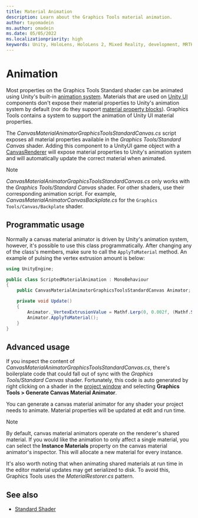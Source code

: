 ```yaml
---
title: Material Animation
description: Learn about the Graphics Tools material animation.
author: tayomadein
ms.author: omadein
ms.date: 05/05/2022
ms.localizationpriority: high
keywords: Unity, HoloLens, HoloLens 2, Mixed Reality, development, MRTK, Graphics Tools, MRGT, MR Graphics Tools, Standard Shader, Animation
---
```


# Animation

Most properties on the Graphics Tools Standard shader can be animated using Unity's built-in [animation system](https://docs.unity3d.com/Manual/AnimationOverview.html). Materials that are used on [Unity UI](https://docs.unity3d.com/ScriptReference/CanvasRenderer.html) components don't expose their material properties to Unity's animation system by default (nor do they support [material property blocks](https://docs.unity3d.com/ScriptReference/MaterialPropertyBlock.html)). Graphics Tools contains a system to support the animation of Unity UI material properties.

The _CanvasMaterialAnimatorGraphicsToolsStandardCanvas.cs_ script exposes all material properties available in the *Graphics Tools/Standard Canvas* shader. Adding this component to a UnityUI game object with a [CanvasRenderer](https://docs.unity3d.com/ScriptReference/CanvasRenderer.html) will expose material properties to Unity's animation system and will automatically update the correct material when animated.

> [!NOTE]
> _CanvasMaterialAnimatorGraphicsToolsStandardCanvas.cs_ only works with the *Graphics Tools/Standard Canvas* shader. For other shaders, use their corresponding animation script. For example, _CanvasMaterialAnimatorCanvasBackplate.cs_ for the `Graphics Tools/Canvas/Backplate` shader.

## Programmatic usage

Normally a canvas material animator is driven by Unity's animation system, however, it's possible to use this class programmatically. After changing any of the class's members, make sure to call the `ApplyToMaterial` method. An example of pulsing the vertex extrusion amount is below:

```C#
using UnityEngine;

public class ScriptedMaterialAnimation : MonoBehaviour
{
    public CanvasMaterialAnimatorGraphicsToolsStandardCanvas Animator;

    private void Update()
    {
        Animator._VertexExtrusionValue = Mathf.Lerp(0, 0.002f, (Mathf.Sin(Mathf.Repeat(Time.time, Mathf.PI * 2.0f)) + 1.0f) * 0.5f);
        Animator.ApplyToMaterial();
    }
}
```

## Advanced usage

If you inspect the content of _CanvasMaterialAnimatorGraphicsToolsStandardCanvas.cs_, there's boilerplate code that could fall out of sync with the *Graphics Tools/Standard Canvas* shader. Fortunately, this code is auto generated by right clicking on a shader in the [project window](https://docs.unity3d.com/Manual/ProjectView.html) and selecting **Graphics Tools > Generate Canvas Material Animator**.

You can generate a canvas material animator for any shader your project needs to animate. Material properties will be updated at edit and run time.

> [!NOTE]
> By default, canvas material animators operate on the renderer's shared material. If you would like the animation to only affect a single material, you can select the **Instance Materials** property on the canvas material animator's inspector. This will allocate a new material for every instance.

It's also worth noting that when animating shared materials at run time in the editor material updates may get serialized to disk. To avoid this, Graphics Tools uses the _MaterialRestorer.cs_ pattern.

## See also

* [Standard Shader](standard-shader.md)
